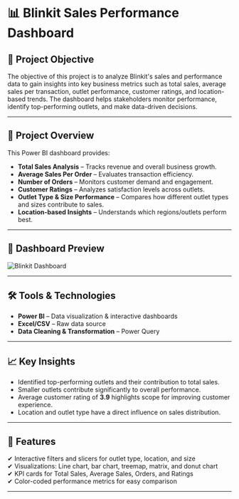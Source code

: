 # 📊 Blinkit Sales Performance Dashboard  

## 🚀 Project Objective  
The objective of this project is to analyze Blinkit's sales and performance data to gain insights into key business metrics such as total sales, average sales per transaction, outlet performance, customer ratings, and location-based trends. The dashboard helps stakeholders monitor performance, identify top-performing outlets, and make data-driven decisions.  

---

## 📂 Project Overview  
This Power BI dashboard provides:  
- **Total Sales Analysis** – Tracks revenue and overall business growth.  
- **Average Sales Per Order** – Evaluates transaction efficiency.  
- **Number of Orders** – Monitors customer demand and engagement.  
- **Customer Ratings** – Analyzes satisfaction levels across outlets.  
- **Outlet Type & Size Performance** – Compares how different outlet types and sizes contribute to sales.  
- **Location-based Insights** – Understands which regions/outlets perform best.  

---

## 📸 Dashboard Preview  
![Blinkit Dashboard](dashboard.png)  

---

## 🛠️ Tools & Technologies  
- **Power BI** – Data visualization & interactive dashboards  
- **Excel/CSV** – Raw data source  
- **Data Cleaning & Transformation** – Power Query  

---

## 📈 Key Insights  
- Identified top-performing outlets and their contribution to total sales.  
- Smaller outlets contribute significantly to overall performance.  
- Average customer rating of **3.9** highlights scope for improving customer experience.  
- Location and outlet type have a direct influence on sales distribution.  

---

## 📑 Features  
✔ Interactive filters and slicers for outlet type, location, and size  
✔ Visualizations: Line chart, bar chart, treemap, matrix, and donut chart  
✔ KPI cards for Total Sales, Average Sales, Orders, and Ratings  
✔ Color-coded performance metrics for easy comparison  

---

